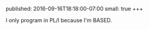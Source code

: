 published: 2016-09-16T18:18:00-07:00
small:     true
+++
<div class="center">
I only program in PL/I because I'm BASED.
</div>
